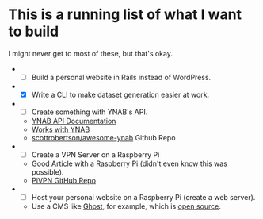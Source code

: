 # This is a running list of what I want to build

I might never get to most of these, but that's okay.

* - [ ] Build a personal website in Rails instead of WordPress.
* - [x] Write a CLI to make dataset generation easier at work.
* - [ ] Create something with YNAB's API.
  * [YNAB API Documentation](https://api.youneedabudget.com/)
  * [Works with YNAB](https://api.youneedabudget.com/#works-with-ynab)
  * [scottrobertson/awesome-ynab](https://github.com/scottrobertson/awesome-ynab)
Github Repo
* - [ ] Create a VPN Server on a Raspberry Pi
  * [Good Article](https://www.cloudpro.co.uk/it-infrastructure/virtualization/7503/how-to-turn-a-raspberry-pi-into-a-vpn-server)
with a Raspberry Pi (didn't even know this was possible).
  * [PiVPN GitHub Repo](https://github.com/pivpn/pivpn)
* - [ ] Host your personal website on a Raspberry Pi (create a web server).
  * Use a CMS like [Ghost](https://ghost.org/), for example, which is [open
    source](https://github.com/TryGhost/Ghost).
